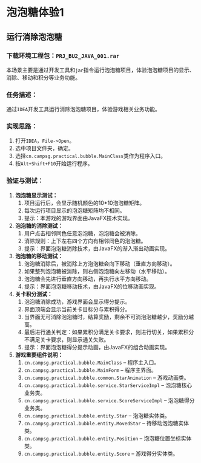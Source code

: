 # **泡泡糖体验1**

## 运行消除泡泡糖

### **下载环境工程包：`PRJ_BU2_JAVA_001.rar`**

本场景主要是通过开发工具和`jar`指令运行泡泡糖项目，体验泡泡糖项目的显示、消除、移动和积分等业务功能。

### 任务描述：

通过`IDEA`开发工具运行消除泡泡糖项目，体验游戏相关业务功能。

### 实现思路：

1. 打开`IDEA`，`File->Open`。
2. 选中项目文件夹，确定。
3. 选择`cn.campsg.practical.bubble.MainClass`类作为程序入口。
4. 按`Alt+Shift+F10`开始运行程序。

### 验证与测试：

1. **泡泡糖显示测试：**
   1. 项目运行后，会显示随机颜色的10*10泡泡糖矩阵。
   2. 每次运行项目显示的泡泡糖矩阵均不相同。
   3. 提示：本游戏的游戏界面由JavaFX技术实现。
2. **泡泡糖的消除测试：**
   1. 用户点击相邻同色任意泡泡糖，泡泡糖会被消除。
   2. 消除规则：上下左右四个方向有相邻同色的泡泡糖。
   3. 提示：界面泡泡糖消除技术，由JavaFX的渐入渐出动画实现。
3. **泡泡糖的移动测试：**
   1. 泡泡糖消除后，被消除上方泡泡糖会向下移动（垂直方向移动）。
   2. 如果整列泡泡糖被消除，则右侧泡泡糖向左移动（水平移动）。
   3. 泡泡糖会先进行垂直方向移动，再执行水平方向移动。
   4. 提示：界面泡泡糖移动技术，由JavaFX的位移动画实现。
4. **关卡积分测试：**
   1. 泡泡糖消除成功，游戏界面会显示得分提示。
   2. 界面顶端会显示当前关卡目标分与累积得分。
   3. 当界面无可消除泡泡糖时，结算奖励，剩余不可消泡泡糖越少，奖励分越高。
   4. 最后进行通关判定：如果累积分满足关卡要求，则进行切关，如果累积分不满足关卡要求，则显示通关失败。
   5. 提示：界面泡泡糖得分提示动画，由JavaFX的组合动画实现。
5. **游戏重要组件说明：**
   1. `cn.campsg.practical.bubble.MainClass` – 程序主入口。
   2. `cn.campsg.practical.bubble.MainForm` – 程序主界面。
   3. `cn.campsg.practical.bubble.common.StarAnimation` – 游戏动画类。
   4. `cn.campsg.practical.bubble.service.StarServiceImpl` – 泡泡糖核心业务类。
   5. `cn.campsg.practical.bubble.service.ScoreServiceImpl` – 泡泡糖得分业务类。
   6. `cn.campsg.practical.bubble.entity.Star` – 泡泡糖实体类。
   7. `cn.campsg.practical.bubble.entity.MovedStar` – 待移动泡泡糖实体类。
   8. `cn.campsg.practical.bubble.entity.Position` – 泡泡糖位置坐标实体类。
   9. `cn.campsg.practical.bubble.entity.Score` – 游戏得分实体类。

